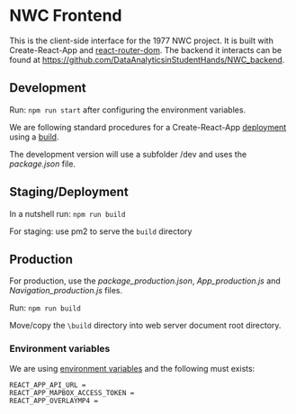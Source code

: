 # NWC Frontend 

This is the client-side interface for the 1977 NWC project. It is built with Create-React-App and [react-router-dom](https://www.npmjs.com/package/react-router-dom). The backend it interacts can be found at https://github.com/DataAnalyticsinStudentHands/NWC_backend.

## Development

Run: `npm run start` after configuring the environment variables.

We are following standard procedures for a Create-React-App [deployment](https://create-react-app.dev/docs/deployment/) using a [build](https://create-react-app.dev/docs/production-build/). 

The development version will use a subfolder /dev and uses the *package.json* file.

## Staging/Deployment

In a nutshell run: `npm run build`

For staging: use pm2 to serve the `build` directory

## Production

For production, use the *package_production.json*, *App_production.js* and *Navigation_production.js* files.

Run: `npm run build`

Move/copy the `\build` directory into web server document root directory.


### Environment variables

We are using [environment variables](https://create-react-app.dev/docs/adding-custom-environment-variables) and the following must exists:

```
REACT_APP_API_URL = 
REACT_APP_MAPBOX_ACCESS_TOKEN = 
REACT_APP_OVERLAYMP4 =
```


